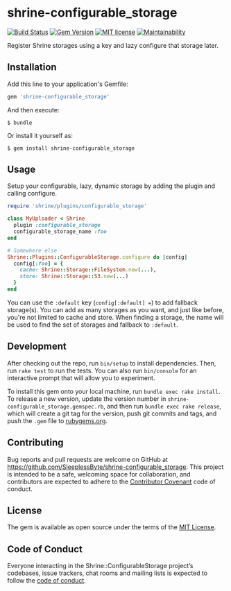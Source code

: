 # shrine-configurable_storage
[![Build Status](https://travis-ci.com/SleeplessByte/shrine-configurable_storage.svg?branch=master)](https://travis-ci.com/SleeplessByte/shrine-configurable_storage)
[![Gem Version](https://badge.fury.io/rb/shrine-configurable_storage.svg)](https://badge.fury.io/rb/shrine-configurable_storage)
[![MIT license](http://img.shields.io/badge/license-MIT-brightgreen.svg)](http://opensource.org/licenses/MIT)
[![Maintainability](https://api.codeclimate.com/v1/badges/583cd9c332f3b5346dec/maintainability)](https://codeclimate.com/github/SleeplessByte/shrine-configurable_storage/maintainability)

Register Shrine storages using a key and lazy configure that storage later.

## Installation

Add this line to your application's Gemfile:

```ruby
gem 'shrine-configurable_storage'
```

And then execute:

    $ bundle

Or install it yourself as:

    $ gem install shrine-configurable_storage

## Usage

Setup your configurable, lazy, dynamic storage by adding the plugin and calling configure.

```Ruby
require 'shrine/plugins/configurable_storage'

class MyUploader < Shrine
  plugin :configurable_storage
  configurable_storage_name :foo
end

# Somewhere else
Shrine::Plugins::ConfigurableStorage.configure do |config|
  config[:foo] = {
    cache: Shrine::Storage::FileSystem.new(...),
    store: Shrine::Storage::S3.new(...)
  }
end
```

You can use the `:default` key (`config[:default] =`) to add fallback storage(s). You can add as many storages as you
want, and just like before, you're not limited to cache and store. When finding a storage, the name will be used to find
the set of storages and fallback to `:default`.

## Development

After checking out the repo, run `bin/setup` to install dependencies. Then, run `rake test` to run the tests. You can
also run `bin/console` for an interactive prompt that will allow you to experiment.

To install this gem onto your local machine, run `bundle exec rake install`. To release a new version, update the
version number in `shrine-configurable_storage.gemspec.rb`, and then run `bundle exec rake release`, which will create
a git tag for the version, push git commits and tags, and push the `.gem` file to [rubygems.org](https://rubygems.org).

## Contributing

Bug reports and pull requests are welcome on GitHub at https://github.com/SleeplessByte/shrine-configurable_storage.
This project is intended to be a safe, welcoming space for collaboration, and contributors are expected to adhere to
the [Contributor Covenant](http://contributor-covenant.org) code of conduct.

## License

The gem is available as open source under the terms of the [MIT License](https://opensource.org/licenses/MIT).

## Code of Conduct

Everyone interacting in the Shrine::ConfigurableStorage project’s codebases, issue trackers, chat rooms and mailing
lists is expected to follow the [code of conduct](https://github.com/[USERNAME]/shrine-configurable_storage/blob/master/CODE_OF_CONDUCT.md).
